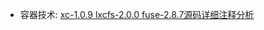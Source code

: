 - 容器技术: [xc-1.0.9 lxcfs-2.0.0 fuse-2.8.7源码详细注释分析](https://github.com/y123456yz/reading-and-annotate-lxc-1.0.9)